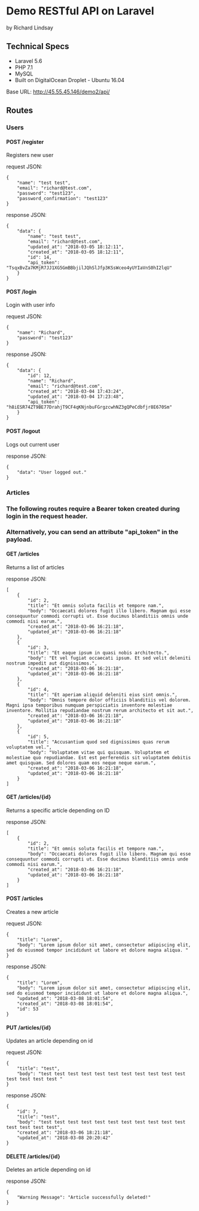 # Demo RESTful API on Laravel

by Richard Lindsay

## Technical Specs

* Laravel 5.6
* PHP 7.1
* MySQL
* Built on DigitalOcean Droplet - Ubuntu 16.04

Base URL: http://45.55.45.146/demo2/api/

## Routes

### Users

#### POST /register  
Registers new user

request JSON:
```
{
	"name": "test test", 
	"email": "richard@test.com", 
	"password": "test123", 
	"password_confirmation": "test123"
}
```

response JSON:
```
{
    "data": {
        "name": "test test",
        "email": "richard@test.com",
        "updated_at": "2018-03-05 18:12:11",
        "created_at": "2018-03-05 18:12:11",
        "id": 14,
        "api_token": "TsqxBvZa7KMjR7JJ1XG5GmBBbjilJQhSlJfp3KSsWceo4yUYIaVnS0hI2lqU"
    }
}
```
#### POST /login  
Login with user info

request JSON:
```
{
	"name": "Richard",
	"password": "test123"
}
```
response JSON:
```
{
    "data": {
        "id": 12,
        "name": "Richard",
        "email": "richard@test.com",
        "created_at": "2018-03-04 17:43:24",
        "updated_at": "2018-03-04 17:23:48",
        "api_token": "h8iESR74ZT9BE77DrahjT9CF4qKNjnbuFGrgzcwhNZ3gQPeCdbfjr8E670Sm"
    }
}
```
#### POST /logout  
Logs out current user

response JSON:
```
{
    "data": "User logged out."
}
```
### Articles

### The following routes require a Bearer token created during login in the request header.
### Alternatively, you can send an attribute "api_token" in the payload.

#### GET /articles  
Returns a list of articles

response JSON:
```
[
    {
        "id": 2,
        "title": "Et omnis soluta facilis et tempore nam.",
        "body": "Occaecati dolores fugit illo libero. Magnam qui esse consequuntur commodi corrupti ut. Esse ducimus blanditiis omnis unde commodi nisi earum.",
        "created_at": "2018-03-06 16:21:18",
        "updated_at": "2018-03-06 16:21:18"
    },
    {
        "id": 3,
        "title": "Et eaque ipsum in quasi nobis architecto.",
        "body": "Et vel fugiat occaecati ipsum. Et sed velit deleniti nostrum impedit aut dignissimos.",
        "created_at": "2018-03-06 16:21:18",
        "updated_at": "2018-03-06 16:21:18"
    },
    {
        "id": 4,
        "title": "Et aperiam aliquid deleniti eius sint omnis.",
        "body": "Omnis tempore dolor officiis blanditiis vel dolorem. Magni ipsa temporibus numquam perspiciatis inventore molestiae inventore. Mollitia repudiandae nostrum rerum architecto et sit aut.",
        "created_at": "2018-03-06 16:21:18",
        "updated_at": "2018-03-06 16:21:18"
    },
    {
        "id": 5,
        "title": "Accusantium quod sed dignissimos quas rerum voluptatem vel.",
        "body": "Voluptatem vitae qui quisquam. Voluptatem et molestiae quo repudiandae. Est est perferendis sit voluptatem debitis amet quisquam. Sed dolores quam eos neque neque earum.",
        "created_at": "2018-03-06 16:21:18",
        "updated_at": "2018-03-06 16:21:18"
    }
]
```
#### GET /articles/{id}  
Returns a specific article depending on ID

response JSON:
```
[
    {
        "id": 2,
        "title": "Et omnis soluta facilis et tempore nam.",
        "body": "Occaecati dolores fugit illo libero. Magnam qui esse consequuntur commodi corrupti ut. Esse ducimus blanditiis omnis unde commodi nisi earum.",
        "created_at": "2018-03-06 16:21:18",
        "updated_at": "2018-03-06 16:21:18"
    }
]
```

#### POST /articles
Creates a new article

request JSON:
```
{
    "title": "Lorem",
    "body": "Lorem ipsum dolor sit amet, consectetur adipiscing elit, sed do eiusmod tempor incididunt ut labore et dolore magna aliqua. "
}
```
response JSON:
```
{
    "title": "Lorem",
    "body": "Lorem ipsum dolor sit amet, consectetur adipiscing elit, sed do eiusmod tempor incididunt ut labore et dolore magna aliqua.",
    "updated_at": "2018-03-08 18:01:54",
    "created_at": "2018-03-08 18:01:54",
    "id": 53
}
```

#### PUT /articles/{id}
Updates an article depending on id

request JSON:
```
{
    "title": "test",
    "body": "test test test test test test test test test test test test test test test "
}
```
response JSON:
```
{
    "id": 7,
    "title": "test",
    "body": "test test test test test test test test test test test test test test test",
    "created_at": "2018-03-06 18:21:18",
    "updated_at": "2018-03-08 20:20:42"
}
```

#### DELETE /articles/{id}
Deletes an article depending on id

response JSON:
```
{
    "Warning Message": "Article successfully deleted!"
}
```

